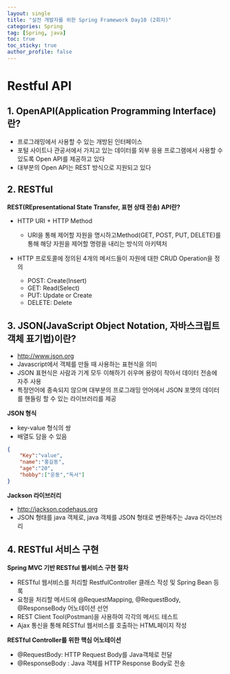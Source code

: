 ```yaml
---
layout: single
title: "실전 개발자를 위한 Spring Framework Day10 (2회차)"
categories: Spring
tag: [Spring, java]
toc: true
toc_sticky: true
author_profile: false
---
```

# Restful API

## 1. OpenAPI(Application Programming Interface)란?

* 프로그래밍에서 사용할 수 있는 개방된 인터페이스
* 포털 사이트나 관공서에서 가지고 있는 데이터를 외부 응용 프로그램에서 사용할 수 있도록 Open API를 제공하고 있다
* 대부분의 Open API는 REST 방식으로 지원되고 있다



## 2. RESTful

**REST(REpresentational State Transfer, 표현 상태 전송) API란?**

* HTTP URI + HTTP Method
  * URI을 통해 제어할 자원을 명시하고Method(GET, POST, PUT, DELETE)를 통해 해당 자원을 제어할 명령을 내리는 방식의 아키텍처

* HTTP 프로토콜에 정의된 4개의 메서드들이 자원에 대한 CRUD Operation을 정의
  * POST: Create(Insert)
  * GET: Read(Select)
  * PUT: Update or Create
  * DELETE: Delete



## 3. JSON(JavaScript Object Notation, 자바스크립트 객체 표기법)이란?

* http://www.json.org
* Javascript에서 객체를 만들 때 사용하는 표현식을 의미
* JSON 표현식은 사람과 기계 모두 이해하기 쉬우며 용량이 작아서 데이터 전송에 자주 사용
* 특정언어에 종속되지 않으며 대부분의 프로그래밍 언어에서 JSON 포맷의 데이터를 핸들링 할 수 있는 라이브러리를 제공



**JSON 형식**

* key-value 형식의 쌍
* 배열도 담을 수 있음

```json
{
	"Key":"value",
	"name":"홍길동",
	"age":"20",
    "hobby":["운동","독서"]
}
```



**Jackson 라이브러리**

* http://jackson.codehaus.org
* JSON 형태를 java 객체로, java 객체를 JSON 형태로 변환해주는 Java 라이브러리



## 4. RESTful 서비스 구현

**Spring MVC 기반 RESTful 웹서비스 구현 절차**

* RESTful 웹서비스를 처리할 RestfulController 클래스 작성 및 Spring Bean 등록
* 요청을 처리할 메서드에 @RequestMapping, @RequestBody, @ResponseBody 어노테이션 선언
* REST Client Tool(Postman)을 사용하여 각각의 메서드 테스트
* Ajax 통신을 통해 RESTful 웹서비스를 호출하는 HTML페이지 작성



**RESTful Controller를 위한 핵심 어노테이션**

* @RequestBody: HTTP Request Body를 Java객체로 전달
* @ResponseBody : Java 객체를 HTTP Response Body로 전송









